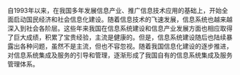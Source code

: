 
自1993年以来，在我国多年发展信息产业、推广信息技术应用的基础上，开始全面启动国民经济和社会信息化建设。随着信息技术的飞速发展，信息系统也越来越深入到社会各阶层。这些年来我国在信息系统建设和信息产业发展方面也相应取得了巨大成绩，积累了宝贵经验，主流是健康的。但是，信息系统建设随后也陆续暴露出各种问题，虽然不是主流，但也不容忽视。随着我国信息化建设的逐步推进，对信息系统集成及服务的引导和管理，逐渐形成了我国自有的信息系统集成及服务管理体系。
